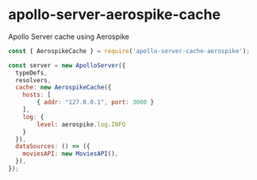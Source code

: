 # apollo-server-aerospike-cache
Apollo Server cache using Aerospike







```javascript
const { AerospikeCache } = require('apollo-server-cache-aerospike');

const server = new ApolloServer({
  typeDefs,
  resolvers,
  cache: new AerospikeCache({
    hosts: [
        { addr: "127.0.0.1", port: 3000 }
    ],
    log: {
        level: aerospike.log.INFO
    }
  }),
  dataSources: () => ({
    moviesAPI: new MoviesAPI(),
  }),
});
```

